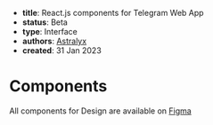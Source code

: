 - **title**: React.js components for Telegram Web App
- **status**: Beta
- **type**: Interface
- **authors**: [Astralyx](https://github.com/astralyx-dev)
- **created**: 31 Jan 2023

# Components

All components for Design are available on [Figma](https://www.figma.com/file/KtJ0koed97cqf5hnO0HPQG/TWA-UI-%7C-Components?node-id=0%3A1&t=BMOQCcRUbugLdzCO-1)
